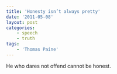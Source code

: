 ```yaml
---
title: 'Honesty isn’t always pretty'
date: '2011-05-08'
layout: post
categories:
    - speech
    - truth
tags:
    - 'Thomas Paine'
---
```


He who dares not offend cannot be honest.